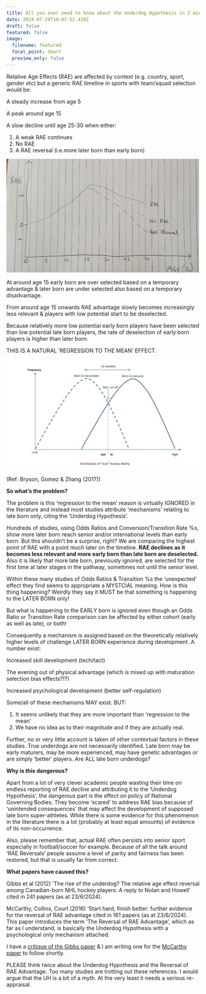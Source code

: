 ```yaml
---
title: All you ever need to know about the Underdog Hypothesis in 2 minutes
date: 2024-07-29T10:07:52.418Z
draft: false
featured: false
image:
  filename: featured
  focal_point: Smart
  preview_only: false
---
```

Relative Age Effects (RAE) are affected by context (e.g. country, sport, gender etc) but a generic RAE timeline in sports with team/squad selection would be:

A steady increase from age 5

A peak around age 15

A slow decline until age 25-30 when either:

1. A weak RAE continues
2. No RAE
3. A RAE reversal (i.e.more later born than early born)

![](rae-timeline.png)

At around age 15 early born are over selected based on a temporary advantage & later born are under selected also based on a temporary disadvantage.

From around age 15 onwards RAE advantage slowly becomes increasingly less relevant & players with low potential start to be deselected.

Because relatively more low potential early born players have been selected than low potential late born players, the rate of deselection of early born players is higher than later born. 

THIS IS A NATURAL ‘REGRESSION TO THE MEAN’ EFFECT.

![](rae-selection-bias.png)

(﻿Ref: Bryson, Gomez & Zhang (2017))

**So what’s the problem?**

The problem is this ‘regression to the mean’ reason is virtually IGNORED in the literature and instead most studies attribute ‘mechanisms’ relating to late born only, citing the ‘Underdog Hypothesis’.

Hundreds of studies, using Odds Ratios and Conversion/Transition Rate %s, show more later born reach senior and/or international levels than early born. But this shouldn’t be a surprise, right? We are comparing the highest point of RAE with a point much later on the timeline. **RAE declines as it becomes less relevant and more early born than late born are deselected.** Also it is likely that more late born, previously ignored, are selected for the first time at later stages in the pathway, sometimes not until the senior level.

Within these many studies of Odds Ratios & Transition %s the ‘unexpected’ effect they find seems to appropriate a MYSTCIAL meaning. How is this thing happening? Weirdly they say it MUST be that something is happening to the LATER BORN only!

But what is happening to the EARLY born is ignored even though an Odds Ratio or Transition Rate comparison can be affected by either cohort (early as well as late), or both!

Consequently a mechanism is assigned based on the theoretically relatively higher levels of challenge LATER BORN experience during development. A number exist:

Increased skill development (tech/tact)

The evening out of physical advantage (which is mixed up with maturation selection bias effects?!?)

Increased psychological development (better self-regulation)

Some/all of these mechanisms MAY exist. BUT:

1. It seems unlikely that they are more important than ‘regression to the mean’
2. We have no idea as to their magnitude and if they are actually real.

Further, no or very little account is taken of other contextual factors in these studies. True underdogs are not necessarily identified. Late born may be early maturers, may be more experienced, may have genetic advantages or are simply ‘better’ players. Are ALL late born underdogs?

**Why is this dangerous?**

Apart from a lot of very clever academic people wasting their time on endless reporting of RAE decline and attributing it to the ‘Underdog Hypothesis’, the dangerous part is the effect on policy of National Governing Bodies. They become ‘scared’ to address RAE bias because of ‘unintended consequences’ that may affect the development of supposed late born super-athletes. While there is some evidence for this phenomenon in the literature there is a lot (probably at least equal amounts) of evidence of its non-occurrence.

Also, please remember that, actual RAE often persists into senior sport especially in football/soccer for example. Because of all the talk around ‘RAE Reversals’ people assume a level of parity and fairness has been restored, but that is usually far from correct.

**What papers have caused this?**

Gibbs et al (2012) ‘The rise of the underdog? The relative age effect reversal among Canadian-born NHL hockey players: A reply to Nolan and Howell’ cited in 241 papers (as at 23/6/2024).

McCarthy, Collins, Court (2016) ‘Start hard, finish better: further evidence for the reversal of RAE advantage cited in 161 papers (as at 23/6/2024). This paper introduces the term ‘The Reversal of RAE Advantage’, which as far as I understand, is basically the Underdog Hypothesis with a psychological only mechanism attached.

I have a [critique of the Gibbs paper](https://onemoresummer.co.uk/post/rise-of-the-underdog-or-fall-of-the-top-dog-a-study-of-canadian-ice-hockey-stats-from-gibbs-et-al-2012/) & I am writing one for the [McCarthy paper](https://onemoresummer.co.uk/post/questioning-the-underdog-hypothesis-4-mccarthy-collins-court-2016-what-is-the-reversal-of-rae-advantage-should-it-continue-to-be-widely-referenced/) to follow shortly.

PLEASE think twice about the Underdog Hypothesis and the Reversal of RAE Advantage. Too many studies are trotting out these references. I would argue that the UH is a bit of a myth. At the very least it needs a serious re-appraisal.
